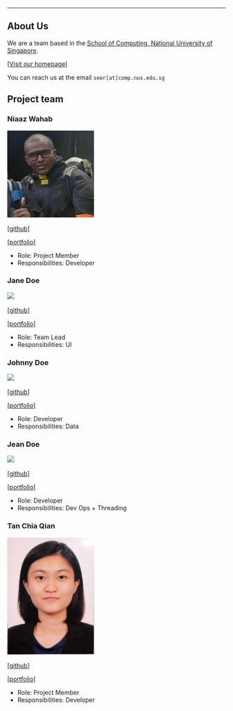 
---
About Us
---

We are a team based in the [School of Computing, National University of Singapore](http://www.comp.nus.edu.sg).

[[Visit our homepage](https://ay2021s1-cs2103t-w10-3.github.io/tp/)]

You can reach us at the email `seer[at]comp.nus.edu.sg`

## Project team

### Niaaz Wahab

<img src="images/geniaaz.png" width="200px">

[[github](https://github.com/geniaaz)]

[[portfolio](team/geniaaz.md)]

* Role: Project Member
* Responsibilities: Developer

### Jane Doe

<img src="images/johndoe.png" width="200px">

[[github](http://github.com/johndoe)]

[[portfolio](team/johndoe.md)]

* Role: Team Lead
* Responsibilities: UI

### Johnny Doe

<img src="images/johndoe.png" width="200px">

[[github](http://github.com/johndoe)] 

[[portfolio](team/johndoe.md)]

* Role: Developer
* Responsibilities: Data

### Jean Doe

<img src="images/johndoe.png" width="200px">

[[github](http://github.com/johndoe)]

[[portfolio](team/johndoe.md)]

* Role: Developer
* Responsibilities: Dev Ops + Threading

### Tan Chia Qian

<img src="images/tanchiaqian.png" width="200px">

[[github](http://github.com/TCQian)]

[[portfolio](team/tanchiaqian.md)]

* Role: Project Member
* Responsibilities: Developer
